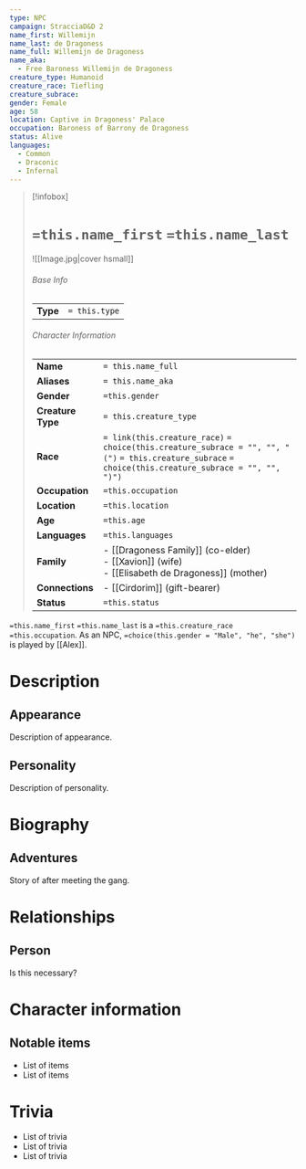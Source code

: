```yaml
---
type: NPC
campaign: StracciaD&D 2
name_first: Willemijn
name_last: de Dragoness
name_full: Willemijn de Dragoness
name_aka:
  - Free Baroness Willemijn de Dragoness
creature_type: Humanoid
creature_race: Tiefling
creature_subrace: 
gender: Female
age: 58
location: Captive in Dragoness' Palace
occupation: Baroness of Barrony de Dragoness
status: Alive
languages:
  - Common
  - Draconic
  - Infernal
---
```

> [!infobox]  
> # `=this.name_first` `=this.name_last`
> ![[Image.jpg|cover hsmall]]  
> ###### Base Info
> | | |  
> |---|---|  
> | **Type** | `= this.type` |
> ###### Character Information  
> | | |  
> |---|---|  
> | **Name** | `= this.name_full` |
> | **Aliases** | `= this.name_aka` |
> | **Gender** | `=this.gender` | 
> | **Creature Type** | `= this.creature_type` |
> | **Race** | `= link(this.creature_race)` `= choice(this.creature_subrace = "", "", "(")` `= this.creature_subrace` `= choice(this.creature_subrace = "", "", ")")`|  
> | **Occupation** | `=this.occupation` |  
> | **Location** | `=this.location` |
> | **Age** | `=this.age` |
> | **Languages** | `=this.languages` |  
> | **Family** | - [[Dragoness Family]] (co-elder)<br>- [[Xavion]] (wife)<br>- [[Elisabeth de Dragoness]] (mother) |
> | **Connections** | - [[Cirdorim]] (gift-bearer) |
> | **Status** | `=this.status` |

`=this.name_first` `=this.name_last` is a `=this.creature_race` `=this.occupation`. As an NPC, `=choice(this.gender = "Male", "he", "she")` is played by [[Alex]]. 
# Description
## Appearance
Description of appearance.
## Personality
Description of personality.
# Biography
## Adventures
Story of after meeting the gang.
# Relationships
## Person
Is this necessary?
# Character information
## Notable items
- List of items
- List of items
# Trivia
- List of trivia
- List of trivia
- List of trivia